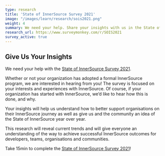 ```yaml
---
type: research
title: 'State of InnerSource Survey 2021'
image: "/images/learn/research/sois2021.png"
weight: 4
summary: We need your help. Share your insights with us in the State of InnerSource Survey 2021.
research_url: https://www.surveymonkey.com/r/SOIS2021
survey_active: true
---
```


## Give Us Your Insights

We need your help with the [State of InnerSource Survey 2021](https://www.surveymonkey.com/r/SOIS2021).

Whether or not your organization has adopted a formal InnerSource program, we are interested in hearing from you! The survey is focused on your interests and experiences with InnerSource. Of course, if your organization has started with InnerSource, we’d like to hear how this is done, and why.

Your insights will help us understand how to better support organisations on their InnerSource journey as well as give us and the community an idea of the State of InnerSource year over year.

This research will reveal current trends and will give everyone an understanding of the way to achieve successful InnerSource outcomes for developers, teams, organisations and communities.

Take 15min to complete the [State of InnerSource Survey 2021](https://www.surveymonkey.com/r/SOIS2021)!
